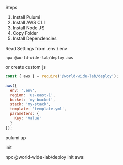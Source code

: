 Steps

1. Install Pulumi
2. Install AWS CLI
3. Install Node JS
4. Copy Folder
5. Install Dependencies


Read Settings from .env / env

```
npx @world-wide-lab/deploy aws
```

or create custom js

```js
const { aws } = require('@world-wide-lab/deploy');

aws({
  env: '.env',
  region: 'us-east-1',
  bucket: 'my-bucket',
  stack: 'my-stack',
  template: 'template.yml',
  parameters: {
    Key: 'Value'
  }
});
```

pulumi up




init

npx @world-wide-lab/deploy init aws